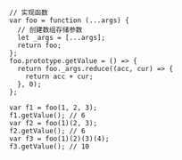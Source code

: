       // 实现函数
      var foo = function (...args) {
        // 创建数组存储参数
        let _args = [...args];
        return foo;
      };
      foo.prototype.getValue = () => {
        return foo._args.reduce((acc, cur) => {
          return acc + cur;
        }, 0);
      };

      var f1 = foo(1, 2, 3);
      f1.getValue(); // 6
      var f2 = foo(1)(2, 3);
      f2.getValue(); // 6
      var f3 = foo(1)(2)(3)(4);
      f3.getValue(); // 10
